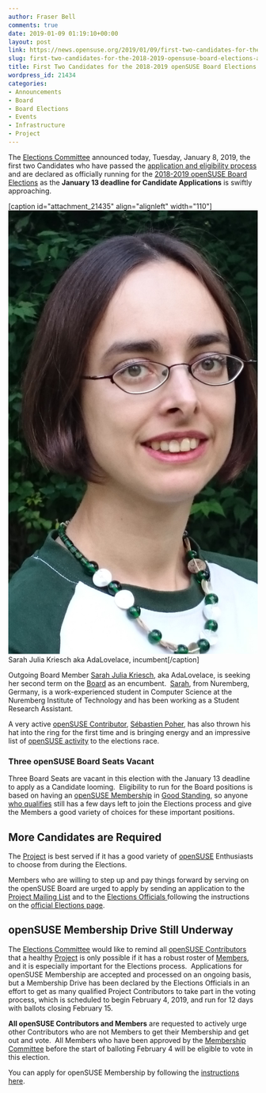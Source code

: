 ```yaml
---
author: Fraser Bell
comments: true
date: 2019-01-09 01:19:10+00:00
layout: post
link: https://news.opensuse.org/2019/01/09/first-two-candidates-for-the-2018-2019-opensuse-board-elections-announced/
slug: first-two-candidates-for-the-2018-2019-opensuse-board-elections-announced
title: First Two Candidates for the 2018-2019 openSUSE Board Elections Announced
wordpress_id: 21434
categories:
- Announcements
- Board
- Board Elections
- Events
- Infrastructure
- Project
---
```


The [Elections Committee](mailto:election-officials@opensuse.org) announced today, Tuesday, January 8, 2019, the first two Candidates who have passed the [application and eligibility process](https://en.opensuse.org/openSUSE:Board_election_rules) and are declared as officially running for the [2018-2019 openSUSE Board Elections](https://en.opensuse.org/openSUSE:Board_election) as the **January 13 deadline for Candidate Applications** is swiftly approaching.

[caption id="attachment_21435" align="alignleft" width="110"][![](/wp-content/uploads/2019/01/Sarah.jpg)](/wp-content/uploads/2019/01/Sarah.jpg) Sarah Julia Kriesch aka AdaLovelace, incumbent[/caption]

Outgoing Board Member [Sarah Julia Kriesch](https://en.opensuse.org/openSUSE:Board), aka AdaLovelace, is seeking her second term on the [Board](https://en.opensuse.org/openSUSE:Board) as an encumbent.  [Sarah](https://sarah-julia-kriesch.eu/2019/01/04/running-for-the-opensuse-board-again/), from Nuremberg, Germany, is a work-experienced student in Computer Science at the Nuremberg Institute of Technology and has been working as a Student Research Assistant.

A very active [openSUSE Contributor](https://en.opensuse.org/Portal:How_to_participate), [Sébastien Poher](https://connect.opensuse.org/pg/profile/sogal), has also thrown his hat into the ring for the first time and is bringing energy and an impressive list of [openSUSE activity](https://en.opensuse.org/User:Sogal) to the elections race.


### Three openSUSE Board Seats Vacant


Three Board Seats are vacant in this election with the January 13 deadline to apply as a Candidate looming.  Eligibility to run for the Board positions is based on having an [openSUSE Membership](https://en.opensuse.org/openSUSE:Members) in [Good Standing](https://en.opensuse.org/openSUSE:Guiding_principles), so anyone [who qualifies](https://en.opensuse.org/openSUSE:Board_election_rules) still has a few days left to join the Elections process and give the Members a good variety of choices for these important positions.


## More Candidates are Required


The [Project](https://en.opensuse.org/Portal:Project) is best served if it has a good variety of [openSUSE](https://www.opensuse.org/) Enthusiasts to choose from during the Elections.

Members who are willing to step up and pay things forward by serving on the openSUSE Board are urged to apply by sending an application to the [Project Mailing List](mailto:opensuse-project@opensuse.org) and to the [Elections Officials ](mailto:election-officials@opensuse.org)following the instructions on the [official Elections page](https://en.opensuse.org/openSUSE:Board_election).


## openSUSE Membership Drive Still Underway


The [Elections Committee](mailto:election-officials@opensuse.org) would like to remind all [openSUSE Contributors](https://en.opensuse.org/Portal:How_to_participate) that a healthy [Project](https://en.opensuse.org/Portal:Project) is only possible if it has a robust roster of [Members](https://en.opensuse.org/openSUSE:Members), and it is especially important for the Elections process.  Applications for openSUSE Membership are accepted and processed on an ongoing basis, but a Membership Drive has been declared by the Elections Officials in an effort to get as many qualified Project Contributors to take part in the voting process, which is scheduled to begin February 4, 2019, and run for 12 days with ballots closing February 15.

**All openSUSE Contributors and Members** are requested to actively urge other Contributors who are not Members to get their Membership and get out and vote.  All Members who have been approved by the [Membership Committee](https://en.opensuse.org/openSUSE:Membership_officials) before the start of balloting February 4 will be eligible to vote in this election.

You can apply for openSUSE Membership by following the [instructions here](https://en.opensuse.org/openSUSE:Members).




